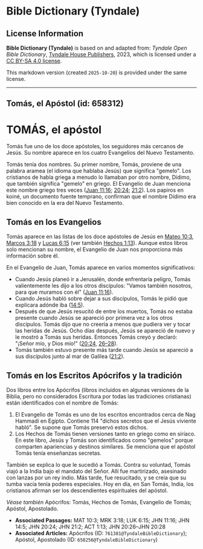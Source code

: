 # Bible Dictionary (Tyndale)

## License Information

**Bible Dictionary (Tyndale)** is based on and adapted from: _Tyndale Open Bible Dictionary_, [Tyndale House Publishers](https://tyndaleopenresources.com/), 2023, which is licensed under a [CC BY-SA 4.0 license](https://creativecommons.org/licenses/by-sa/4.0/legalcode.en).

This markdown version (created `2025-10-20`) is provided under the same license.



--------------------------------

## Tomás, el Apóstol (id: 658312)

TOMÁS, el apóstol
=================

Tomás fue uno de los doce apóstoles, los seguidores más cercanos de Jesús. Su nombre aparece en los cuatro Evangelios del Nuevo Testamento.

Tomás tenía dos nombres. Su primer nombre, Tomás, proviene de una palabra aramea (el idioma que hablaba Jesús) que significa "gemelo". Los cristianos de habla griega a menudo lo llamaban por otro nombre, Dídimo, que también significa "gemelo" en griego. El Evangelio de Juan menciona este nombre griego tres veces ([Juan 11:16](https://ref.ly/John11:16); [20:24](https://ref.ly/John20:24); [21:2](https://ref.ly/John21:2)). Los papiros en koiné, un documento fuente temprano, confirman que el nombre Dídimo era bien conocido en la era del Nuevo Testamento.

Tomás en los Evangelios
-----------------------

Tomás aparece en las listas de los doce apóstoles de Jesús en [Mateo 10:3](https://ref.ly/Matt10:3), [Marcos 3:18](https://ref.ly/Mark3:18) y [Lucas 6:15](https://ref.ly/Luke6:15) (ver también [Hechos 1:13](https://ref.ly/Acts1:13)). Aunque estos libros solo mencionan su nombre, el Evangelio de Juan nos proporciona más información sobre él.

En el Evangelio de Juan, Tomás aparece en varios momentos significativos:

* Cuando Jesús planeó ir a Jerusalén, donde enfrentaría peligro, Tomás valientemente les dijo a los otros discípulos: "Vamos también nosotros, para que muramos con él" ([Juan 11:16](https://ref.ly/John11:16)).
* Cuando Jesús habló sobre dejar a sus discípulos, Tomás le pidió que explicara adónde iba ([14:5](https://ref.ly/John14:5)).
* Después de que Jesús resucitó de entre los muertos, Tomás no estaba presente cuando Jesús se apareció por primera vez a los otros discípulos. Tomás dijo que no creería a menos que pudiera ver y tocar las heridas de Jesús. Ocho días después, Jesús se apareció de nuevo y le mostró a Tomás sus heridas. Entonces Tomás creyó y declaró: "¡Señor mío, y Dios mío!" ([20:24](https://ref.ly/John20:24), [26–28](https://ref.ly/John20:26-John20:28)).
* Tomás también estuvo presente más tarde cuando Jesús se apareció a sus discípulos junto al mar de Galilea ([21:2](https://ref.ly/John21:2)).

Tomás en los Escritos Apócrifos y la tradición
----------------------------------------------

Dos libros entre los Apócrifos (libros incluidos en algunas versiones de la Biblia, pero no considerados Escritura por todas las tradiciones cristianas) están identificados con el nombre de Tomás:

1. El Evangelio de Tomás es uno de los escritos encontrados cerca de Nag Hammadi en Egipto. Contiene 114 "dichos secretos que el Jesús viviente habló". Se supone que Tomás preservó estos dichos.
2. Los Hechos de Tomás tienen versiones tanto en griego como en siríaco. En este libro, Jesús y Tomás son identificados como "gemelos" porque comparten apariencias y destinos similares. Se menciona que el apóstol Tomás tenía enseñanzas secretas. 
  
También se explica lo que le sucedió a Tomás. Contra su voluntad, Tomás viajó a la India bajo el mandato del Señor. Allí fue martirizado, asesinado con lanzas por un rey indio. Más tarde, fue resucitado, y se creía que su tumba vacía tenía poderes especiales. Hoy en día, en San Tomás, India, los cristianos afirman ser los descendientes espirituales del apóstol.

*Véase también* Apócrifos: Tomás, Hechos de Tomás, Evangelio de Tomás; Apóstol, Apostolado.

* **Associated Passages:** MAT 10:3; MRK 3:18; LUK 6:15; JHN 11:16; JHN 14:5; JHN 20:24; JHN 21:2; ACT 1:13; JHN 20:26–JHN 20:28
* **Associated Articles:** Apócrifos (ID: `761381@TyndaleBibleDictionary`); Apóstol, Apostolado (ID: `658256@TyndaleBibleDictionary`)

